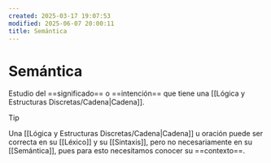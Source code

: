 ```yaml
---
created: 2025-03-17 19:07:53
modified: 2025-06-07 20:00:11
title: Semántica
---
```


# Semántica

Estudio del ==significado== o ==intención== que tiene una [[Lógica y Estructuras Discretas/Cadena|Cadena]].

> [!tip]
> Una [[Lógica y Estructuras Discretas/Cadena|Cadena]] u oración puede ser correcta en su [[Léxico]] y su [[Sintaxis]], pero no necesariamente en su [[Semántica]], pues para esto necesitamos conocer su ==contexto==.
